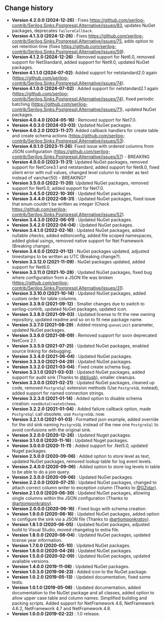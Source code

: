 Change history
--------------

* **Version 4.2.0.0 (2024-12-26)** : Fixes https://github.com/serilog-contrib/Serilog.Sinks.Postgresql.Alternative/issues/83, updates NuGet packages, deprecates `failureCallback`.
* **Version 4.1.3.0 (2024-12-26)** : Fixes https://github.com/serilog-contrib/Serilog.Sinks.Postgresql.Alternative/issues/75, adds option to set retention time (fixes https://github.com/serilog-contrib/Serilog.Sinks.Postgresql.Alternative/issues/59).
* **Version 4.1.2.0 (2024-12-26)** : Removed support for Net6.0, removed support for NetStandard, added support for Net9.0, updated NuGet packages.
* **Version 4.1.1.0 (2024-07-02)**: Added support for netstandard2.0 again (https://github.com/serilog-contrib/Serilog.Sinks.Postgresql.Alternative/issues/74).
* **Version 4.1.0.0 (2024-07-02)** : Added support for netstandard2.1 again (https://github.com/serilog-contrib/Serilog.Sinks.Postgresql.Alternative/issues/74), fixed periodic batching (https://github.com/serilog-contrib/Serilog.Sinks.Postgresql.Alternative/issues/71), updated NuGet packages.
* **Version 4.0.4.0 (2024-05-16)** : Removed support for Net7.0.
* **Version 4.0.3.0 (2024-03-03)**: Updated NuGet packages.
* **Version 4.0.2.0 (2023-11-27)**: Added callback handlers for create table and create schema actions (https://github.com/serilog-contrib/Serilog.Sinks.Postgresql.Alternative/issues/53).
* **Version 4.0.1.0 (2023-11-26)**: Fixed issue with ordered columns from JSON configuration (https://github.com/serilog-contrib/Serilog.Sinks.Postgresql.Alternative/issues/57) - BREAKING
* **Version 4.0.0.0 (2023-11-21)**: Updated NuGet packages, removed support for NetCore3.1 and netstandard, added support for Net8.0, fixed silent error with null values, changed level column to render as text instead of varchar(50) - BREAKING?
* **Version 3.5.0.0 (2022-11-20)**: Updated NuGet packages, removed support for Net5.0, added support for Net7.0.
* **Version 3.4.5.0 (2022-10-30)** : Updated NuGet packages.
* **Version 3.4.4.0 (2022-08-31)** : Updated NuGet packages, fixed issue that enum couldn't be written as integer (Check https://github.com/serilog-contrib/Serilog.Sinks.Postgresql.Alternative/issues/52).
* **Version 3.4.3.0 (2022-06-01)** : Updated NuGet packages.
* **Version 3.4.2.0 (2022-04-04)** : Updated NuGet packages.
* **Version 3.4.1.0 (2022-02-16)** : Updated NuGet packages, added nullable checks, added editorconfig, added file scoped namespaces, added global usings, removed native support for Net Framework (Breaking change).
* **Version 3.4.0.0 (2022-01-12)** : NuGet packages updated, adjusted timestamps to be written as UTC (Breaking change?).
* **Version 3.3.12.0 (2021-11-09)** : NuGet packages updated, added support for Net6.0.
* **Version 3.3.11.0 (2021-10-28)** : Updated NuGet packages, fixed bug where configuration from a JSON file was broken (https://github.com/serilog-contrib/Serilog.Sinks.Postgresql.Alternative/issues/31).
* **Version 3.3.10.0 (2021-10-14)** : Updated NuGet packages, added custom order for table columns.
* **Version 3.3.9.0 (2021-09-12)** : Smaller changes due to switch to serilog-contrib, updated NuGet packages, updated icon.
* **Version 3.3.8.0 (2021-09-03)** : Updated license to fit the new owning repository, updated readme and so on to fit new package name.
* **Version 3.3.7.0 (2021-08-29)** : Added missing `queueLimit` parameter, updated NuGet packages.
* **Version 3.3.6.0 (2021-08-09)** : Removed support for soon deprecated NetCore 2.1.
* **Version 3.3.5.0 (2021-07-25)** : Updated NuGet packages, enabled source linking for debugging.
* **Version 3.3.4.0 (2021-06-04)** : Updated NuGet packages.
* **Version 3.3.3.0 (2021-04-29)** : Updated NuGet packages.
* **Version 3.3.2.0 (2021-03-04)** : Fixed create schema bug.
* **Version 3.3.1.0 (2021-03-03)** : Updated NuGet packages, added support for audit sink (Thanks to [@bliusb](https://github.com/bliusb)), smaller cleanups.
* **Version 3.3.0.0 (2021-02-21)** : Updated NuGet packages, cleaned up code, removed `PostgreSql` extension methods (Use `PostgreSQL` instead), added support for named connection strings.
* **Version 3.2.3.0 (2021-01-14)** : Added option to disable schema creation: `needAutoCreateSchema`.
* **Version 3.2.2.0 (2021-01-04)** : Added failure callback option, made `PostgreSql` call obsolete, use `PostgreSQL` now.
* **Version 3.2.1.0 (2021-01-03)** : Formatted json example, added override for the old sink naming `PostgreSQL` instead of the new one `PostgreSql` to avoid confusions with the original sink.
* **Version 3.2.0.0 (2020-12-26)** : Updated Nuget packages.
* **Version 3.1.0.0 (2020-11-16)** : Updated Nuget packages.
* **Version 3.0.0.0 (2020-11-11)** : Added support for .Net5.0, updated Nuget packages.
* **Version 2.5.0.0 (2020-09-06)** : Added option to store level as text, updated NuGet packages, removed lookup table for log event levels.
* **Version 2.4.0.0 (2020-09-06)** : Added option to store log levels in table to be able to do a join query.
* **Version 2.3.0.0 (2020-09-06)** : Updated NuGet packages.
* **Version 2.2.0.0 (2020-07-25)** : Updated NuGet packages, changed to attach correct column writer to exception column (Thanks to [@GZidar](https://github.com/GZidar)).
* **Version 2.1.0.0 (2020-06-30)** : Updated NuGet packages, allowing single columns within the JSON configuration (Thanks to [@artiomponkratov](https://github.com/artiomponkratov)).
* **Version 2.0.0.0 (2020-06-16)** : Fixed bugs with schema creation.
* **Version 1.9.0.0 (2020-06-16)** : Updated NuGet packages, added option to configure the sink via a JSON file (Thanks to [@artiomponkratov](https://github.com/artiomponkratov)).
* **Version 1.8.1.0 (2020-06-05)** : Updated NuGet packages, adjusted build to Visual Studio, moved changelog to extra file.
* **Version 1.8.0.0 (2020-06-04)** : Updated NuGet packages, updated license year information.
* **Version 1.7.0.0 (2020-05-10)** : Updated NuGet packages.
* **Version 1.6.0.0 (2020-04-26)** : Updated NuGet packages.
* **Version 1.5.0.0 (2020-02-09)** : Updated NuGet packages, updated available versions.
* **Version 1.4.0.0 (2019-11-08)** : Updated NuGet packages.
* **Version 1.0.3.0 (2019-06-23)** : Added icon to the NuGet package.
* **Version 1.0.2.0 (2019-05-13)** : Updated documentation, fixed some tests.
* **Version 1.0.1.0 (2019-05-08)** : Updated documentation, added documentation to the NuGet package and all classes, added option to allow upper case table and column names.
Simplified building and packing scripts. Added support for NetFramework 4.6, NetFramework 4.6.2, NetFramework 4.7 and NetFramework 4.8.
* **Version 1.0.0.0 (2019-02-22)** : 1.0 release.